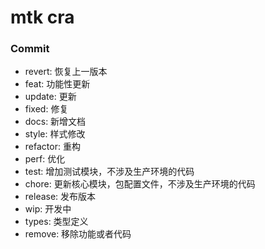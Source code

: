 # mtk cra

### Commit

- revert: 恢复上一版本
- feat: 功能性更新
- update: 更新
- fixed: 修复
- docs: 新增文档
- style: 样式修改
- refactor: 重构
- perf: 优化
- test: 增加测试模块，不涉及生产环境的代码
- chore: 更新核心模块，包配置文件，不涉及生产环境的代码
- release: 发布版本
- wip: 开发中
- types: 类型定义
- remove: 移除功能或者代码

